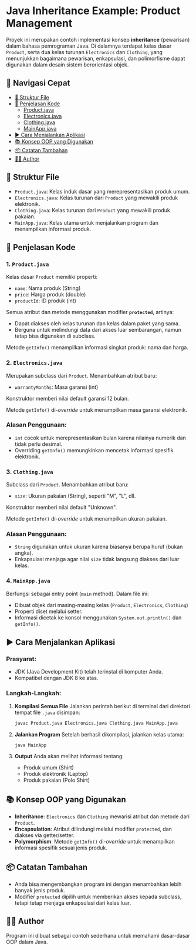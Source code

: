 
# Java Inheritance Example: Product Management

Proyek ini merupakan contoh implementasi konsep **inheritance** (pewarisan) dalam bahasa pemrograman Java. Di dalamnya terdapat kelas dasar `Product`, serta dua kelas turunan `Electronics` dan `Clothing`, yang menunjukkan bagaimana pewarisan, enkapsulasi, dan polimorfisme dapat digunakan dalam desain sistem berorientasi objek.

## 📑 Navigasi Cepat

- [📁 Struktur File](#-struktur-file)
- [📌 Penjelasan Kode](#-penjelasan-kode)
  - [Product.java](#1-productjava)
  - [Electronics.java](#2-electronicsjava)
  - [Clothing.java](#3-clothingjava)
  - [MainApp.java](#4-mainappjava)
- [▶️ Cara Menjalankan Aplikasi](#️-cara-menjalankan-aplikasi)
- [📚 Konsep OOP yang Digunakan](#-konsep-oop-yang-digunakan)
- [📦 Catatan Tambahan](#-catatan-tambahan)
- [🧑‍💻 Author](#-author)

## 📁 Struktur File

- `Product.java`: Kelas induk dasar yang merepresentasikan produk umum.
- `Electronics.java`: Kelas turunan dari `Product` yang mewakili produk elektronik.
- `Clothing.java`: Kelas turunan dari `Product` yang mewakili produk pakaian.
- `MainApp.java`: Kelas utama untuk menjalankan program dan menampilkan informasi produk.

## 📌 Penjelasan Kode

### 1. `Product.java`

Kelas dasar `Product` memiliki properti:
- `name`: Nama produk (String)
- `price`: Harga produk (double)
- `productId`: ID produk (int)

Semua atribut dan metode menggunakan modifier **`protected`**, artinya:
- Dapat diakses oleh kelas turunan dan kelas dalam paket yang sama.
- Berguna untuk melindungi data dari akses luar sembarangan, namun tetap bisa digunakan di subclass.

Metode `getInfo()` menampilkan informasi singkat produk: nama dan harga.

### 2. `Electronics.java`

Merupakan subclass dari `Product`. Menambahkan atribut baru:
- `warrantyMonths`: Masa garansi (int)

Konstruktor memberi nilai default garansi 12 bulan.

Metode `getInfo()` di-*override* untuk menampilkan masa garansi elektronik.

### Alasan Penggunaan:
- `int` cocok untuk merepresentasikan bulan karena nilainya numerik dan tidak perlu desimal.
- Overriding `getInfo()` memungkinkan mencetak informasi spesifik elektronik.

### 3. `Clothing.java`

Subclass dari `Product`. Menambahkan atribut baru:
- `size`: Ukuran pakaian (String), seperti "M", "L", dll.

Konstruktor memberi nilai default "Unknown".

Metode `getInfo()` di-*override* untuk menampilkan ukuran pakaian.

### Alasan Penggunaan:
- `String` digunakan untuk ukuran karena biasanya berupa huruf (bukan angka).
- Enkapsulasi menjaga agar nilai `size` tidak langsung diakses dari luar kelas.

### 4. `MainApp.java`

Berfungsi sebagai entry point (`main` method). Dalam file ini:
- Dibuat objek dari masing-masing kelas (`Product`, `Electronics`, `Clothing`)
- Properti diset melalui setter.
- Informasi dicetak ke konsol menggunakan `System.out.println()` dan `getInfo()`.

## ▶️ Cara Menjalankan Aplikasi

### Prasyarat:
- JDK (Java Development Kit) telah terinstal di komputer Anda.
- Kompatibel dengan JDK 8 ke atas.

### Langkah-Langkah:

1. **Kompilasi Semua File**
   Jalankan perintah berikut di terminal dari direktori tempat file `.java` disimpan:

   ```bash
   javac Product.java Electronics.java Clothing.java MainApp.java
   ```

2. **Jalankan Program**
   Setelah berhasil dikompilasi, jalankan kelas utama:

   ```bash
   java MainApp
   ```

3. **Output**
   Anda akan melihat informasi tentang:
   - Produk umum (Shirt)
   - Produk elektronik (Laptop)
   - Produk pakaian (Polo Shirt)

## 📚 Konsep OOP yang Digunakan

- **Inheritance**: `Electronics` dan `Clothing` mewarisi atribut dan metode dari `Product`.
- **Encapsulation**: Atribut dilindungi melalui modifier `protected`, dan diakses via getter/setter.
- **Polymorphism**: Metode `getInfo()` di-*override* untuk menampilkan informasi spesifik sesuai jenis produk.

## 📦 Catatan Tambahan

- Anda bisa mengembangkan program ini dengan menambahkan lebih banyak jenis produk.
- Modifier `protected` dipilih untuk memberikan akses kepada subclass, tetapi tetap menjaga enkapsulasi dari kelas luar.

## 🧑‍💻 Author

Program ini dibuat sebagai contoh sederhana untuk memahami dasar-dasar OOP dalam Java.
